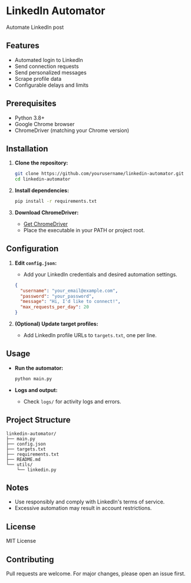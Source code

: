 # LinkedIn Automator
Automate LinkedIn post

## Features

- Automated login to LinkedIn
- Send connection requests
- Send personalized messages
- Scrape profile data
- Configurable delays and limits

## Prerequisites

- Python 3.8+
- Google Chrome browser
- ChromeDriver (matching your Chrome version)

## Installation

1. **Clone the repository:**
   ```bash
   git clone https://github.com/yourusername/linkedin-automator.git
   cd linkedin-automator
   ```

2. **Install dependencies:**
   ```bash
   pip install -r requirements.txt
   ```

3. **Download ChromeDriver:**
   - [Get ChromeDriver](https://sites.google.com/a/chromium.org/chromedriver/downloads)
   - Place the executable in your PATH or project root.

## Configuration

1. **Edit `config.json`:**
   - Add your LinkedIn credentials and desired automation settings.

   ```json
   {
     "username": "your_email@example.com",
     "password": "your_password",
     "message": "Hi, I'd like to connect!",
     "max_requests_per_day": 20
   }
   ```

2. **(Optional) Update target profiles:**
   - Add LinkedIn profile URLs to `targets.txt`, one per line.

## Usage

- **Run the automator:**
  ```bash
  python main.py
  ```

- **Logs and output:**
  - Check `logs/` for activity logs and errors.

## Project Structure

```
linkedin-automator/
├── main.py
├── config.json
├── targets.txt
├── requirements.txt
├── README.md
└── utils/
    └── linkedin.py
```

## Notes

- Use responsibly and comply with LinkedIn's terms of service.
- Excessive automation may result in account restrictions.

## License

MIT License

## Contributing

Pull requests are welcome. For major changes, please open an issue first.
